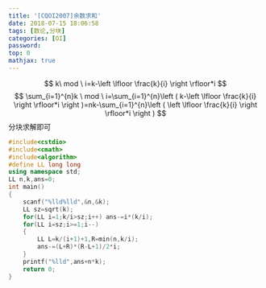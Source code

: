 ```yaml
---
title: '[CQOI2007]余数求和'
date: 2018-07-15 18:06:58
tags: [数论,分块]
categories: [OI]
password:
top: 0
mathjax: true
---
```

$$
k\ mod \ i=k-\left \lfloor \frac{k}{i} \right \rfloor*i
$$
$$
\sum_{i=1}^{n}k \ mod \ i=\sum_{i=1}^{n}\left ( k-\left \lfloor \frac{k}{i} \right \rfloor*i \right )=nk-\sum_{i=1}^{n}\left ( \left \lfloor \frac{k}{i} \right \rfloor*i \right )
$$
分块求解即可
<!--more-->
```c++
#include<cstdio>
#include<cmath>
#include<algorithm>
#define LL long long
using namespace std;
LL n,k,ans=0;
int main()
{
    scanf("%lld%lld",&n,&k);
    LL sz=sqrt(k);
    for(LL i=1;k/i>sz;i++) ans-=i*(k/i);
    for(LL i=sz;i>=1;i--)
    {
        LL L=k/(i+1)+1,R=min(n,k/i);
        ans-=(L+R)*(R-L+1)/2*i;
    }
    printf("%lld",ans+n*k);
    return 0;
}
```




